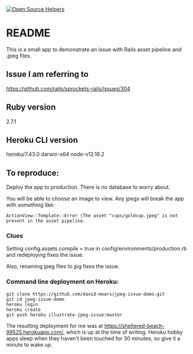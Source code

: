 [![Open Source Helpers](https://www.codetriage.com/david-mears/jpeg-issue-demo/badges/users.svg)](https://www.codetriage.com/david-mears/jpeg-issue-demo)

# README

This is a small app to demonstrate an issue with Rails asset pipeline and .jpeg files.

## Issue I am referring to

https://github.com/rails/sprockets-rails/issues/304

## Ruby version

2.7.1

## Heroku CLI version

heroku/7.43.0 darwin-x64 node-v12.16.2

## To reproduce:

Deploy the app to production. There is no database to worry about.

You will be able to choose an image to view. Any jpegs will break the app with something like:

```
ActionView::Template::Error (The asset "cups/goldcup.jpeg" is not present in the asset pipeline.
```

### Clues

Setting config.assets.compile = true in config/environments/production.rb and redeploying fixes the issue.

Also, renaming jpeg files to jpg fixes the issue.


### Command line deployment on Heroku:

```
git clone https://github.com/david-mears/jpeg-issue-demo.git
git cd jpeg-issue-demo
heroku login
heroku create
git push heroku illustrate-jpeg-issue:master
```

The resulting deployment for me was at https://sheltered-beach-99525.herokuapp.com/, which is up at the time of writing. Heroku hobby apps sleep when they haven't been touched for 30 minutes, so give it a minute to wake up.
